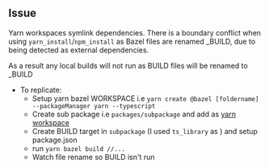 ## Issue
Yarn workspaces symlink dependencies. There is a boundary conflict when using `yarn_install`/`npm_install` as 
Bazel files are renamed _BUILD, due to being detected as external dependencies.

As a result any local builds will not run as BUILD files will be renamed to _BUILD

* To replicate:
    - Setup yarn bazel WORKSPACE i.e `yarn create @bazel [foldername] --packageManager yarn --typescript`
    - Create sub package i.e `packages/subpackage` and add as [yarn workspace](https://yarnpkg.com/en/docs/workspaces)
    - Create BUILD target in `subpackage` (I used `ts_library` as ) and setup package.json
    - run `yarn bazel build //...`
    - Watch file rename so BUILD isn't run 